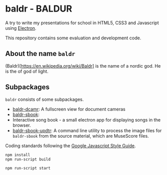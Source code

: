 # baldr - BALDUR

A try to write my presentations for school in HTML5, CSS3 and
Javascript using [Electron](https://electron.atom.io/).

This repository contains some evaluation and development code.

## About the name `baldr`

(Baldr)[https://en.wikipedia.org/wiki/Baldr] is the name of a nordic
god. He is the of god of light.

## Subpackages

`baldr` consists of some subpackages.

* [baldr-dcamr](https://github.com/JosefFriedrich-nodejs/baldr-dcamr):
  A fullscreen view for document cameras
* [baldr-sbook](https://github.com/JosefFriedrich-nodejs/baldr-sbook):
* Interactive song book - a small electron app for
  displaying songs in the browser.
* [baldr-sbook-updtr](https://github.com/JosefFriedrich-nodejs/baldr-sbook-updtr):
  A command line utility to process the image files
  for `baldr-sbook` from the source material, which are MuseScore files.

Coding standards following the [Google Javascript Style
Guide](https://google.github.io/styleguide/javascriptguide.xml).

```
npm install
npm run-script build
```

```
npm run-script start
```
